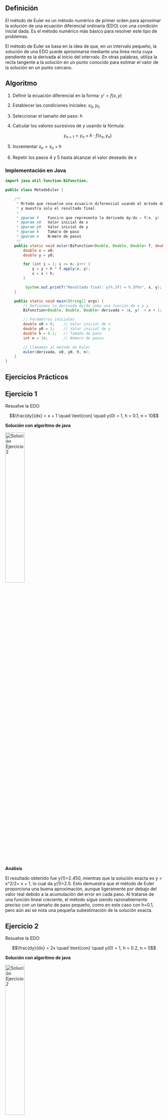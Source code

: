 ## Definición
El método de Euler es un método numérico de primer orden para aproximar la solución de una ecuación diferencial ordinaria (EDO) con una condición inicial dada. Es el método numérico más básico para resolver este tipo de problemas.

El método de Euler se basa en la idea de que, en un intervalo pequeño, la solución de una EDO puede aproximarse mediante una línea recta cuya pendiente es la derivada al inicio del intervalo. En otras palabras, utiliza la recta tangente a la solución en un punto conocido para estimar el valor de la solución en un punto cercano.

## Algoritmo
1. Definir la ecuación diferencial en la forma: $y' = f(x, y)$
   
2. Establecer las condiciones iniciales: $x_0, y_0$
   
3. Seleccionar el tamaño del paso: $h$
   
4. Calcular los valores sucesivos de $y$ usando la fórmula:

   $$y_{n+1} = y_n + h \cdot f(x_n, y_n)$$

5. Incrementar $x_n = x_n + h$
    
6. Repetir los pasos 4 y 5 hasta alcanzar el valor deseado de $x$
### Implementación en Java
```java
import java.util.function.BiFunction;

public class MetodoEuler {

    /**
     * Método que resuelve una ecuación diferencial usando el método de Euler
     * y muestra solo el resultado final.
     *
     * @param f    Función que representa la derivada dy/dx = f(x, y)
     * @param x0   Valor inicial de x
     * @param y0   Valor inicial de y
     * @param h    Tamaño de paso
     * @param n    Número de pasos
     */
    public static void euler(BiFunction<Double, Double, Double> f, double x0, double y0, double h, int n) {
        double x = x0;
        double y = y0;

        for (int i = 1; i <= n; i++) {
            y = y + h * f.apply(x, y);
            x = x + h;
        }

         System.out.printf("Resultado final: y(%.3f) = %.3f%n", x, y);
    }

    public static void main(String[] args) {
        // Definimos la derivada dy/dx como una función de x y y
        BiFunction<Double, Double, Double> derivada = (x, y) -> x + 1;

        // Parámetros iniciales
        double x0 = 0;    // Valor inicial de x
        double y0 = 1;    // Valor inicial de y
        double h = 0.1;   // Tamaño de paso
        int n = 10;       // Número de pasos

        // Llamamos al método de Euler
        euler(derivada, x0, y0, h, n);
    }
}
```
## Ejercicios Prácticos
## Ejercicio 1
Resuelve la EDO:

$$\frac{dy}{dx} = x + 1 \quad \text{con} \quad y(0) = 1, h = 0.1, n = 10$$

**Solución con algoritmo de java**

<img src="https://github.com/nadfernanda/Metodos_Numericos/blob/main/tema-5/imagenes/Regresi%C3%B3n/Ejercicio%201.png" width="35%" alt="Solución Ejercicio 2">

**Análisis** 

El resultado obtenido fue y(1)=2.450, mientras que la solución exacta es y = x^2/2+ x + 1, lo cual da y(1)=2.5. Esto demuestra que el método de Euler proporciona una buena aproximación, aunque ligeramente por debajo del valor real debido a la acumulación del error en cada paso. Al tratarse de una función lineal creciente, el método sigue siendo razonablemente preciso con un tamaño de paso pequeño, como en este caso con h=0.1, pero aún así se nota una pequeña subestimación de la solución exacta.

## Ejercicio 2
Resuelve la EDO:

$$\frac{dy}{dx} = 2x  \quad \text{con} \quad y(0) = 1, h = 0.2, n = 5$$

**Solución con algoritmo de java**

<img src="https://github.com/nadfernanda/Metodos_Numericos/blob/main/tema-5/imagenes/Regresi%C3%B3n/Ejercicio%202.png" width="35%" alt="Solución Ejercicio 2">

**Análisis** 

Aquí se obtuvo y(1) = 0.800, mientras que la solución exacta es y= x^2 y por lo tanto y(1)=1.0. Este resultado evidencia una subestimación más marcada que en el primer ejercicio. Aunque la derivada es lineal, el valor de y crece de forma cuadrática, y con un paso h=0.2, el método de Euler no logra capturar bien esa aceleración en el crecimiento. Disminuir el tamaño del paso ayudaría a mejorar la aproximación y reducir este error.

## Ejercicio 3
Resuelve la EDO:

$$\frac{dy}{dx} = y  \quad \text{con} \quad y(0) = 1, h = 0.1, n = 10$$

**Solución con algoritmo de java**

<img src="https://github.com/nadfernanda/Metodos_Numericos/blob/main/tema-5/imagenes/Regresi%C3%B3n/Ejercicio%203.png" width="35%" alt="Solución Ejercicio 2">

**Análisis**

El valor final obtenido fue y(1) = 2.594, frente a la solución exacta y = e^x, que da aproximadamente y(1)=2.718. En este caso, Euler también subestima la solución real, aunque con una buena aproximación considerando que la función exponencial crece rápidamente. El método de Euler no sigue bien esa curvatura creciente cuando se mantiene un tamaño de paso constante. Esto resalta la limitación del método para funciones con crecimiento exponencial, aunque sigue siendo útil para obtener una idea general de la tendencia de la solución.


## Ejercicio 4
Resuelve la EDO:

$$\frac{dy}{dx} = cos(x)  \quad \text{con} \quad y(0) = 1, h = 0.1, n = 10$$

**Solución con algoritmo de java**

<img src="https://github.com/nadfernanda/Metodos_Numericos/blob/main/tema-5/imagenes/Regresi%C3%B3n/Ejercicio%204.png" width="35%" alt="Solución Ejercicio 2">

**Análisis** 

El valor estimado fue y(1) = 0.864, comparado con la solución exacta y = sin(x), que da y(1)≈0.841. Curiosamente, en este caso el método de Euler sobreestima el resultado, lo cual es una excepción entre los ejercicios presentados. Esto se debe a que cos⁡(x) decrece en este intervalo, y Euler usa el valor inicial de la pendiente para proyectar hacia adelante, lo que hace que acumule ligeramente más área bajo la curva de lo que realmente hay. Sin embargo, el error es pequeño y la aproximación es bastante buena.

## Ejercicio 5
Resuelve la EDO:

$$\frac{dy}{dx} = x * y  \quad \text{con} \quad y(0) = 1, h = 0.1, n = 10$$


**Solución con algoritmo de java**

<img src="https://github.com/nadfernanda/Metodos_Numericos/blob/main/tema-5/imagenes/Regresi%C3%B3n/Ejercicio%205.png" width="35%" alt="Solución Ejercicio 2">

**Análisis** 

Para este ejercicio, Euler arrojó y(1) = 1.547, mientras que la solución exacta es y = e^x^2/2, lo que da y(1)≈1.649. Nuevamente, se observa una subestimación del resultado real, lo cual es esperable dado que la derivada depende tanto de x como de y, y ambas aumentan con el tiempo. El método de Euler, al tratar con productos de variables crecientes, tiende a acumular errores más rápidamente si el paso no es suficientemente pequeño. Aun así, la diferencia no es demasiado grande y el resultado es aceptable para propósitos de aproximación básica.
